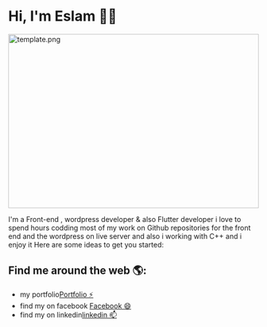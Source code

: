 # Hi, I'm Eslam 👋🏾

<img src="https://user-images.githubusercontent.com/35490681/89426102-13e3e980-d73a-11ea-919f-ddbc01d4800c.png" alt="template.png" width="100%" height="350px">

I'm a Front-end , wordpress developer & also Flutter developer i love to spend hours codding most of my work on Github repositories for the front end and the wordpress on live server and also i working with C++ and i enjoy it
Here are some ideas to get you started:

## Find me around the web 🌎:

- my portfolio<a href="https://eslamsamy5.github.io/My-PortFolio/">Portfolio ⚡</a>
- find my on facebook <a href="https://www.facebook.com/eslam.samy.92">Facebook 😄</a>
- find my on linkedin<a href="https://www.linkedin.com/in/eslam-samy-96a8b9156/">linkedin 📫</a>
<!--
- 🔭 I’m currently working on ...
- 🌱 I’m currently learning ...
- 👯 I’m looking to collaborate on ...
- 🤔 I’m looking for help with ...
- 💬 Ask me about ...
- 📫 How to reach me: ...
- 😄 Pronouns: ...
- ⚡ Fun fact: ...
  -->
